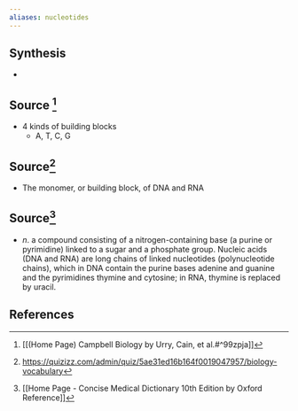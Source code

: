 ```yaml
---
aliases: nucleotides
---
```

## Synthesis
- 
## Source [^1]
- 4 kinds of building blocks
	- A, T, C, G
## Source[^2]
- The monomer, or building block, of DNA and RNA
## Source[^3]
- $n$. a compound consisting of a nitrogen-containing base (a purine or pyrimidine) linked to a sugar and a phosphate group. Nucleic acids (DNA and RNA) are long chains of linked nucleotides (polynucleotide chains), which in DNA contain the purine bases adenine and guanine and the pyrimidines thymine and cytosine; in RNA, thymine is replaced by uracil.
## References
[^1]: [[(Home Page) Campbell Biology by Urry, Cain, et al.#^99zpja]]
[^2]: https://quizizz.com/admin/quiz/5ae31ed16b164f0019047957/biology-vocabulary
[^3]: [[Home Page - Concise Medical Dictionary 10th Edition by Oxford Reference]]